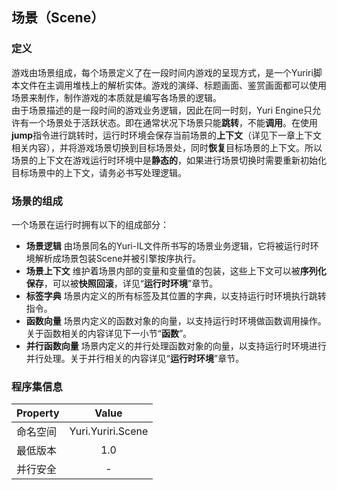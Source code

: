 ﻿## 场景（Scene）

### 定义
游戏由场景组成，每个场景定义了在一段时间内游戏的呈现方式，是一个Yuriri脚本文件在主调用堆栈上的解析实体。游戏的演绎、标题画面、鉴赏画面都可以使用场景来制作，制作游戏的本质就是编写各场景的逻辑。<br/>
由于场景描述的是一段时间的游戏业务逻辑，因此在同一时刻，Yuri Engine只允许有一个场景处于活跃状态。即在通常状况下场景只能**跳转**，不能**调用**。在使用**jump**指令进行跳转时，运行时环境会保存当前场景的**上下文**（详见下一章上下文相关内容），并将游戏场景切换到目标场景处，同时**恢复**目标场景的上下文。所以场景的上下文在游戏运行时环境中是**静态的**，如果进行场景切换时需要重新初始化目标场景中的上下文，请务必书写处理逻辑。<br/>

### 场景的组成
一个场景在运行时拥有以下的组成部分：
- **场景逻辑**
由场景同名的Yuri-IL文件所书写的场景业务逻辑，它将被运行时环境解析成场景包装Scene并被引擎按序执行。
- **场景上下文**
维护着场景内部的变量和变量值的包装，这些上下文可以被**序列化保存**，可以被**快照回滚**，详见“**运行时环境**”章节。
- **标签字典**
场景内定义的所有标签及其位置的字典，以支持运行时环境执行跳转指令。
- **函数向量**
场景内定义的函数对象的向量，以支持运行时环境做函数调用操作。关于函数相关的内容详见下一小节“**函数**”。
- **并行函数向量**
场景内定义的并行处理函数对象的向量，以支持运行时环境进行并行处理。关于并行相关的内容详见“**运行时环境**”章节。

### 程序集信息
| Property | Value |
| :-------- | :--------: |
| 命名空间   | Yuri.Yuriri.Scene |
| 最低版本   | 1.0 |
| 并行安全   | - |
